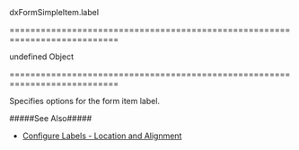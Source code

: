 <!--id-->dxFormSimpleItem.label<!--/id-->
===========================================================================
<!--default-->undefined<!--/default-->
<!--type-->Object<!--/type-->
===========================================================================

<!--shortDescription-->
Specifies options for the form item label.
<!--/shortDescription-->

<!--fullDescription-->
#####See Also#####
- [Configure Labels - Location and Alignment](/Documentation/Guide/Widgets/Form/Configure_Item_Labels/Location_and_Alignment/)
<!--/fullDescription-->